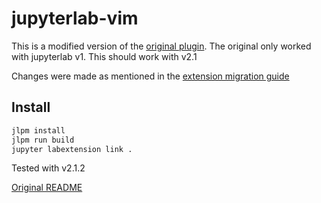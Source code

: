 # jupyterlab-vim

This is a modified version of the [original plugin](https://github.com/jwkvam/jupyterlab-vim). The original only worked with jupyterlab v1. This should work with v2.1

Changes were made as mentioned in the [extension migration guide](https://jupyterlab.readthedocs.io/en/stable/developer/extension_migration.html)

## Install
```bash
jlpm install
jlpm run build
jupyter labextension link .
```

Tested with v2.1.2

[Original README](./README-orig.md)
